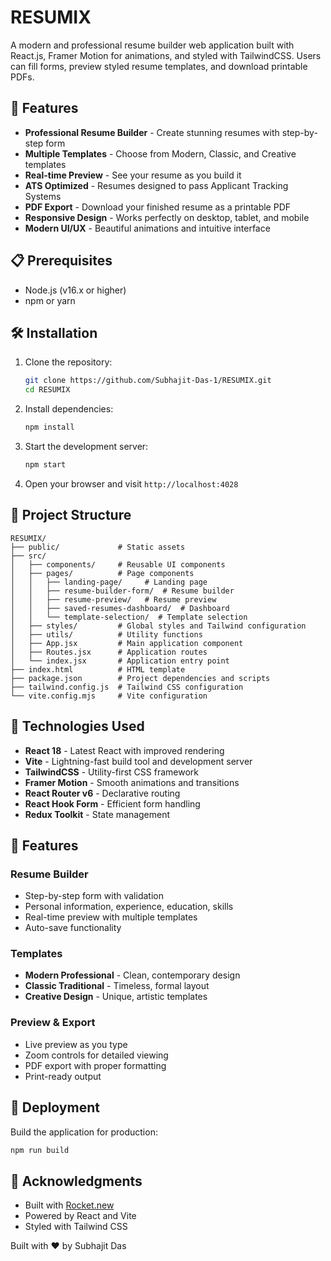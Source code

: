 # RESUMIX

A modern and professional resume builder web application built with React.js, Framer Motion for animations, and styled with TailwindCSS. Users can fill forms, preview styled resume templates, and download printable PDFs.

## 🚀 Features

- **Professional Resume Builder** - Create stunning resumes with step-by-step form
- **Multiple Templates** - Choose from Modern, Classic, and Creative templates
- **Real-time Preview** - See your resume as you build it
- **ATS Optimized** - Resumes designed to pass Applicant Tracking Systems
- **PDF Export** - Download your finished resume as a printable PDF
- **Responsive Design** - Works perfectly on desktop, tablet, and mobile
- **Modern UI/UX** - Beautiful animations and intuitive interface

## 📋 Prerequisites

- Node.js (v16.x or higher)
- npm or yarn

## 🛠️ Installation

1. Clone the repository:
   ```bash
   git clone https://github.com/Subhajit-Das-1/RESUMIX.git
   cd RESUMIX
   ```

2. Install dependencies:
   ```bash
   npm install
   ```

3. Start the development server:
   ```bash
   npm start
   ```

4. Open your browser and visit `http://localhost:4028`

## 📁 Project Structure

```
RESUMIX/
├── public/             # Static assets
├── src/
│   ├── components/     # Reusable UI components
│   ├── pages/          # Page components
│   │   ├── landing-page/     # Landing page
│   │   ├── resume-builder-form/  # Resume builder
│   │   ├── resume-preview/   # Resume preview
│   │   ├── saved-resumes-dashboard/  # Dashboard
│   │   └── template-selection/  # Template selection
│   ├── styles/         # Global styles and Tailwind configuration
│   ├── utils/          # Utility functions
│   ├── App.jsx         # Main application component
│   ├── Routes.jsx      # Application routes
│   └── index.jsx       # Application entry point
├── index.html          # HTML template
├── package.json        # Project dependencies and scripts
├── tailwind.config.js  # Tailwind CSS configuration
└── vite.config.mjs     # Vite configuration
```

## 🎨 Technologies Used

- **React 18** - Latest React with improved rendering
- **Vite** - Lightning-fast build tool and development server
- **TailwindCSS** - Utility-first CSS framework
- **Framer Motion** - Smooth animations and transitions
- **React Router v6** - Declarative routing
- **React Hook Form** - Efficient form handling
- **Redux Toolkit** - State management

## 📱 Features

### Resume Builder
- Step-by-step form with validation
- Personal information, experience, education, skills
- Real-time preview with multiple templates
- Auto-save functionality

### Templates
- **Modern Professional** - Clean, contemporary design
- **Classic Traditional** - Timeless, formal layout
- **Creative Design** - Unique, artistic templates

### Preview & Export
- Live preview as you type
- Zoom controls for detailed viewing
- PDF export with proper formatting
- Print-ready output

## 🚀 Deployment

Build the application for production:

```bash
npm run build
```

## 🙏 Acknowledgments

- Built with [Rocket.new](https://rocket.new)
- Powered by React and Vite
- Styled with Tailwind CSS

Built with ❤️ by Subhajit Das
